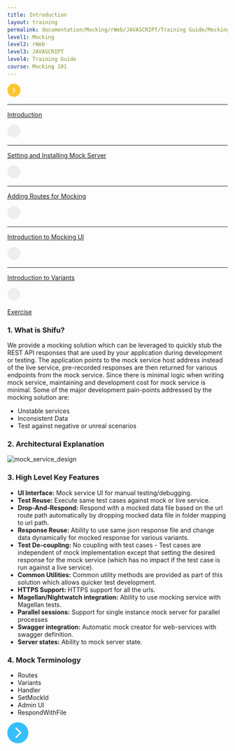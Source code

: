 ```yaml
---
title: Introduction
layout: training
permalink: documentation/Mocking/rWeb/JAVASCRIPT/Training Guide/Mocking 101/Introduction
level1: Mocking
level2: rWeb
level3: JAVASCRIPT
level4: Training Guide
course: Mocking 101
---
```

<div class="sidebar">
<div class="training-doc-link">
<div class ="training-doc-link-left">
<img class="training-doc-link-left__img" src="/images/training/actived.png" srcset="/images/training/actived%402x.png 2x, /images/training/actived%403x.png 3x" /><hr class="training-doc-link-left__hr training-doc-link-left__hr-pending" /></div>
<p class="training-doc-link__text">
<a class="training-doc-link__text-current" href="./Introduction">Introduction</a></p>
</div>
<div class="training-doc-link">
<div class ="training-doc-link-left">
<img class="training-doc-link-left__img" src="/images/training/unread.png" srcset="/images/training/unread%402x.png 2x, /images/training/unread%403x.png 3x" /><hr class="training-doc-link-left__hr training-doc-link-left__hr-pending" /></div>
<p class="training-doc-link__text">
<a class="training-doc-link__text-pending" href="./Setting and Installing Mock Server">Setting and Installing Mock Server</a></p>
</div>
<div class="training-doc-link">
<div class ="training-doc-link-left">
<img class="training-doc-link-left__img" src="/images/training/unread.png" srcset="/images/training/unread%402x.png 2x, /images/training/unread%403x.png 3x" /><hr class="training-doc-link-left__hr training-doc-link-left__hr-pending" /></div>
<p class="training-doc-link__text">
<a class="training-doc-link__text-pending" href="./Adding Routes for Mocking">Adding Routes for Mocking</a></p>
</div>
<div class="training-doc-link">
<div class ="training-doc-link-left">
<img class="training-doc-link-left__img" src="/images/training/unread.png" srcset="/images/training/unread%402x.png 2x, /images/training/unread%403x.png 3x" /><hr class="training-doc-link-left__hr training-doc-link-left__hr-pending" /></div>
<p class="training-doc-link__text">
<a class="training-doc-link__text-pending" href="./Introduction to Mocking UI">Introduction to Mocking UI</a></p>
</div>
<div class="training-doc-link">
<div class ="training-doc-link-left">
<img class="training-doc-link-left__img" src="/images/training/unread.png" srcset="/images/training/unread%402x.png 2x, /images/training/unread%403x.png 3x" /><hr class="training-doc-link-left__hr training-doc-link-left__hr-pending" /></div>
<p class="training-doc-link__text">
<a class="training-doc-link__text-pending" href="./Introduction to Variants">Introduction to Variants</a></p>
</div>
<div class="training-doc-link">
<div class ="training-doc-link-left">
<img class="training-doc-link-left__img" src="/images/training/unread.png" srcset="/images/training/unread%402x.png 2x, /images/training/unread%403x.png 3x" /></div>
<p class="training-doc-link__text">
<a class="training-doc-link__text-pending" href="./Exercise">Exercise</a></p>
</div>
</div>
<div class="training-doc-nav-btn">
</div>
<div class="training-content markdown">
<h3>1. What is Shifu?</h3>
<p>We provide a mocking solution which can be leveraged to quickly stub the REST API responses that are used by your application during development or testing. The application points to the mock service host address instead of the live service, pre-recorded responses are then returned for various endpoints from the mock service. Since there is minimal logic when writing mock service, maintaining and development cost for mock service is minimal. Some of the major development pain-points addressed by the mocking solution are:</p>
<ul>
<li>Unstable services</li>
<li>Inconsistent Data</li>
<li>Test against negative or unreal scenarios</li>
</ul>
<h3>2. Architectural Explanation</h3>
<p><img src="../../../../images/mock_service_design.png" alt="mock_service_design"></p>
<h3>3. High Level Key Features</h3>
<ul>
<li><strong>UI Interface:</strong> Mock service UI for manual testing/debugging.</li>
<li><strong>Test Reuse:</strong> Execute same test cases against mock or live service.</li>
<li><strong>Drop-And-Respond:</strong> Respond with a mocked data file based on the url route path automatically by dropping mocked data file in folder mapping to url path.</li>
<li><strong>Response Reuse:</strong> Ability to use same json response file and change data dynamically for mocked response for various variants.</li>
<li><strong>Test De-coupling:</strong> No coupling with test cases - Test cases are independent of mock implementation except that setting the desired response for the mock service (which has no impact if the test case is run against a live service).</li>
<li><strong>Common Utilities:</strong> Common utility methods are provided as part of this solution which allows quicker test development.</li>
<li><strong>HTTPS Support:</strong> HTTPS support for all the urls.</li>
<li><strong>Magellan/Nightwatch integration:</strong> Ability to use mocking service with Magellan tests.</li>
<li><strong>Parallel sessions:</strong> Support for single instance mock server for parallel processes</li>
<li><strong>Swagger integration:</strong> Automatic mock creator for web-services with swagger definition.</li>
<li><strong>Server states:</strong> Ability to mock server state.</li>
</ul>
<h3>4. Mock Terminology</h3>
<ul>
<li>Routes</li>
<li>Variants</li>
<li>Handler</li>
<li>SetMockId</li>
<li>Admin UI</li>
<li>RespondWithFile</li>
</ul>
</div>
<div class="training-doc-nav-btn">
<a href="./Setting and Installing Mock Server"><img src="/images/training/btn-right.png" srcset="/images/training/btn-right%402x.png 2x, /images/training/btn-right%403x.png 3x" /></a>
</div>
